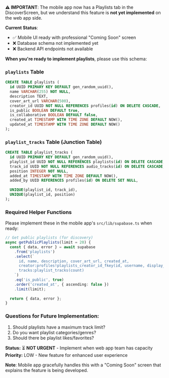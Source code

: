 **⚠️ IMPORTANT**: The mobile app now has a Playlists tab in the DiscoverScreen, but we understand this feature is **not yet implemented** on the web app side. 

**Current Status**: 
- ✅ Mobile UI ready with professional "Coming Soon" screen
- ❌ Database schema not implemented yet
- ❌ Backend API endpoints not available

**When you're ready to implement playlists**, please use this schema:

### **`playlists` Table**
```sql
CREATE TABLE playlists (
  id UUID PRIMARY KEY DEFAULT gen_random_uuid(),
  name VARCHAR(255) NOT NULL,
  description TEXT,
  cover_art_url VARCHAR(500),
  creator_id UUID NOT NULL REFERENCES profiles(id) ON DELETE CASCADE,
  is_public BOOLEAN DEFAULT true,
  is_collaborative BOOLEAN DEFAULT false,
  created_at TIMESTAMP WITH TIME ZONE DEFAULT NOW(),
  updated_at TIMESTAMP WITH TIME ZONE DEFAULT NOW()
);
```

### **`playlist_tracks` Table (Junction Table)**
```sql
CREATE TABLE playlist_tracks (
  id UUID PRIMARY KEY DEFAULT gen_random_uuid(),
  playlist_id UUID NOT NULL REFERENCES playlists(id) ON DELETE CASCADE,
  track_id UUID NOT NULL REFERENCES audio_tracks(id) ON DELETE CASCADE,
  position INTEGER NOT NULL,
  added_at TIMESTAMP WITH TIME ZONE DEFAULT NOW(),
  added_by UUID REFERENCES profiles(id) ON DELETE SET NULL,
  
  UNIQUE(playlist_id, track_id),
  UNIQUE(playlist_id, position)
);
```

### **Required Helper Functions**

Please implement these in the mobile app's `src/lib/supabase.ts` when ready:

```typescript
// Get public playlists (for discovery)
async getPublicPlaylists(limit = 20) {
  const { data, error } = await supabase
    .from('playlists')
    .select(`
      id, name, description, cover_art_url, created_at,
      creator:profiles!playlists_creator_id_fkey(id, username, display_name, avatar_url),
      tracks:playlist_tracks(count)
    `)
    .eq('is_public', true)
    .order('created_at', { ascending: false })
    .limit(limit);
  
  return { data, error };
}
```

### **Questions for Future Implementation:**
1. Should playlists have a maximum track limit?
2. Do you want playlist categories/genres?
3. Should there be playlist likes/favorites?

**Status:** ⏳ **NOT URGENT** - Implement when web app team has capacity  
**Priority:** LOW - New feature for enhanced user experience

**Note**: Mobile app gracefully handles this with a "Coming Soon" screen that explains the feature is being developed.
